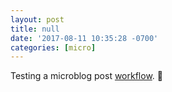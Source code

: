 ```yaml
---
layout: post
title: null
date: '2017-08-11 10:35:28 -0700'
categories: [micro]
---
```


Testing a microblog post [workflow](http://workflow.is). 🚀